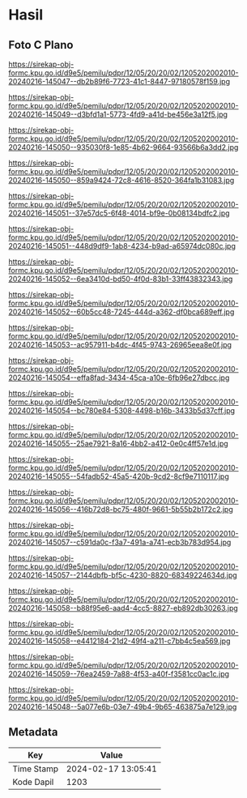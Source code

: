 # Hasil

## Foto C Plano

https://sirekap-obj-formc.kpu.go.id/d9e5/pemilu/pdpr/12/05/20/20/02/1205202002010-20240216-145047--db2b89f6-7723-41c1-8447-97180578f159.jpg

https://sirekap-obj-formc.kpu.go.id/d9e5/pemilu/pdpr/12/05/20/20/02/1205202002010-20240216-145049--d3bfd1a1-5773-4fd9-a41d-be456e3a12f5.jpg

https://sirekap-obj-formc.kpu.go.id/d9e5/pemilu/pdpr/12/05/20/20/02/1205202002010-20240216-145050--935030f8-1e85-4b62-9664-93566b6a3dd2.jpg

https://sirekap-obj-formc.kpu.go.id/d9e5/pemilu/pdpr/12/05/20/20/02/1205202002010-20240216-145050--859a9424-72c8-4616-8520-364fa1b31083.jpg

https://sirekap-obj-formc.kpu.go.id/d9e5/pemilu/pdpr/12/05/20/20/02/1205202002010-20240216-145051--37e57dc5-6f48-4014-bf9e-0b08134bdfc2.jpg

https://sirekap-obj-formc.kpu.go.id/d9e5/pemilu/pdpr/12/05/20/20/02/1205202002010-20240216-145051--448d9df9-1ab8-4234-b9ad-a65974dc080c.jpg

https://sirekap-obj-formc.kpu.go.id/d9e5/pemilu/pdpr/12/05/20/20/02/1205202002010-20240216-145052--6ea3410d-bd50-4f0d-83b1-33ff43832343.jpg

https://sirekap-obj-formc.kpu.go.id/d9e5/pemilu/pdpr/12/05/20/20/02/1205202002010-20240216-145052--60b5cc48-7245-444d-a362-df0bca689eff.jpg

https://sirekap-obj-formc.kpu.go.id/d9e5/pemilu/pdpr/12/05/20/20/02/1205202002010-20240216-145053--ac957911-b4dc-4f45-9743-26965eea8e0f.jpg

https://sirekap-obj-formc.kpu.go.id/d9e5/pemilu/pdpr/12/05/20/20/02/1205202002010-20240216-145054--effa8fad-3434-45ca-a10e-6fb96e27dbcc.jpg

https://sirekap-obj-formc.kpu.go.id/d9e5/pemilu/pdpr/12/05/20/20/02/1205202002010-20240216-145054--bc780e84-5308-4498-b16b-3433b5d37cff.jpg

https://sirekap-obj-formc.kpu.go.id/d9e5/pemilu/pdpr/12/05/20/20/02/1205202002010-20240216-145055--25ae7921-8a16-4bb2-a412-0e0c4ff57e1d.jpg

https://sirekap-obj-formc.kpu.go.id/d9e5/pemilu/pdpr/12/05/20/20/02/1205202002010-20240216-145055--54fadb52-45a5-420b-9cd2-8cf9e7110117.jpg

https://sirekap-obj-formc.kpu.go.id/d9e5/pemilu/pdpr/12/05/20/20/02/1205202002010-20240216-145056--416b72d8-bc75-480f-9661-5b55b2b172c2.jpg

https://sirekap-obj-formc.kpu.go.id/d9e5/pemilu/pdpr/12/05/20/20/02/1205202002010-20240216-145057--c591da0c-f3a7-491a-a741-ecb3b783d954.jpg

https://sirekap-obj-formc.kpu.go.id/d9e5/pemilu/pdpr/12/05/20/20/02/1205202002010-20240216-145057--2144dbfb-bf5c-4230-8820-68349224634d.jpg

https://sirekap-obj-formc.kpu.go.id/d9e5/pemilu/pdpr/12/05/20/20/02/1205202002010-20240216-145058--b88f95e6-aad4-4cc5-8827-eb892db30263.jpg

https://sirekap-obj-formc.kpu.go.id/d9e5/pemilu/pdpr/12/05/20/20/02/1205202002010-20240216-145058--e4412184-21d2-49f4-a211-c7bb4c5ea569.jpg

https://sirekap-obj-formc.kpu.go.id/d9e5/pemilu/pdpr/12/05/20/20/02/1205202002010-20240216-145059--76ea2459-7a88-4f53-a40f-f3581cc0ac1c.jpg

https://sirekap-obj-formc.kpu.go.id/d9e5/pemilu/pdpr/12/05/20/20/02/1205202002010-20240216-145048--5a077e6b-03e7-49b4-9b65-463875a7e129.jpg


## Metadata

| Key        | Value               |
| ---------- | ------------------- |
| Time Stamp | 2024-02-17 13:05:41 |
| Kode Dapil | 1203                |



